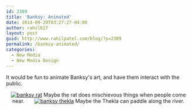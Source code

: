 ```yaml
---
id: 2389
title: 'Banksy: Animated'
date: 2014-09-20T03:27:27-04:00
author: rahil627
layout: post
guid: http://www.rahilpatel.com/blog/?p=2389
permalink: /banksy-animated/
categories:
  - New Media
  - New Media Design
---
```

It would be fun to animate Banksy's art, and have them interact with the public.
<div style="text-align: center;"><a href="http://www.rahilpatel.com/blog/wp-content/uploads/2014/09/banksy-rat.svg"><img class="alignnone size-large wp-image-2390" src="http://www.rahilpatel.com/blog/wp-content/uploads/2014/09/banksy-rat.svg" alt="banksy rat" /></a>
Maybe the rat does mischievous things when people come near.
&nbsp;
&nbsp;
&nbsp;
<a href="http://www.rahilpatel.com/blog/wp-content/uploads/2014/09/bankst-animated.svg"><img class="alignnone size-large wp-image-2391" src="http://www.rahilpatel.com/blog/wp-content/uploads/2014/09/banksy-thekla.svg" alt="banksy thekla" /></a>
Maybe the Thekla can paddle along the river.

</div>